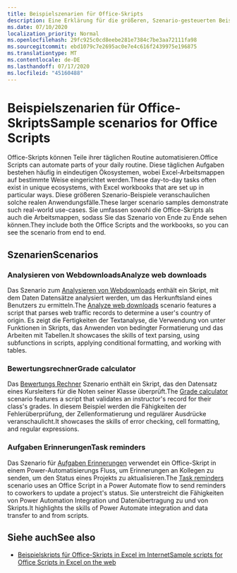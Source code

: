 ```yaml
---
title: Beispielszenarien für Office-Skripts
description: Eine Erklärung für die größeren, Szenario-gesteuerten Beispiele für Office-Skripts in Excel im Internet.
ms.date: 07/10/2020
localization_priority: Normal
ms.openlocfilehash: 29fc925c0cd8eebe281e7384c7be3aa72111fa98
ms.sourcegitcommit: ebd1079c7e2695ac0e7e4c616f2439975e196875
ms.translationtype: MT
ms.contentlocale: de-DE
ms.lasthandoff: 07/17/2020
ms.locfileid: "45160488"
---
```

# <a name="sample-scenarios-for-office-scripts"></a><span data-ttu-id="242b1-103">Beispielszenarien für Office-Skripts</span><span class="sxs-lookup"><span data-stu-id="242b1-103">Sample scenarios for Office Scripts</span></span>

<span data-ttu-id="242b1-104">Office-Skripts können Teile ihrer täglichen Routine automatisieren.</span><span class="sxs-lookup"><span data-stu-id="242b1-104">Office Scripts can automate parts of your daily routine.</span></span> <span data-ttu-id="242b1-105">Diese täglichen Aufgaben bestehen häufig in eindeutigen Ökosystemen, wobei Excel-Arbeitsmappen auf bestimmte Weise eingerichtet werden.</span><span class="sxs-lookup"><span data-stu-id="242b1-105">These day-to-day tasks often exist in unique ecosystems, with Excel workbooks that are set up in particular ways.</span></span> <span data-ttu-id="242b1-106">Diese größeren Szenario-Beispiele veranschaulichen solche realen Anwendungsfälle.</span><span class="sxs-lookup"><span data-stu-id="242b1-106">These larger scenario samples demonstrate such real-world use-cases.</span></span> <span data-ttu-id="242b1-107">Sie umfassen sowohl die Office-Skripts als auch die Arbeitsmappen, sodass Sie das Szenario von Ende zu Ende sehen können.</span><span class="sxs-lookup"><span data-stu-id="242b1-107">They include both the Office Scripts and the workbooks, so you can see the scenario from end to end.</span></span>

## <a name="scenarios"></a><span data-ttu-id="242b1-108">Szenarien</span><span class="sxs-lookup"><span data-stu-id="242b1-108">Scenarios</span></span>

### <a name="analyze-web-downloads"></a><span data-ttu-id="242b1-109">Analysieren von Webdownloads</span><span class="sxs-lookup"><span data-stu-id="242b1-109">Analyze web downloads</span></span>

<span data-ttu-id="242b1-110">Das Szenario zum [Analysieren von Webdownloads](analyze-web-downloads.md) enthält ein Skript, mit dem Daten Datensätze analysiert werden, um das Herkunftsland eines Benutzers zu ermitteln.</span><span class="sxs-lookup"><span data-stu-id="242b1-110">The [Analyze web downloads](analyze-web-downloads.md) scenario features a script that parses web traffic records to determine a user's country of origin.</span></span> <span data-ttu-id="242b1-111">Es zeigt die Fertigkeiten der Textanalyse, die Verwendung von unter Funktionen in Skripts, das Anwenden von bedingter Formatierung und das Arbeiten mit Tabellen.</span><span class="sxs-lookup"><span data-stu-id="242b1-111">It showcases the skills of text parsing, using subfunctions in scripts, applying conditional formatting, and working with tables.</span></span>

### <a name="grade-calculator"></a><span data-ttu-id="242b1-112">Bewertungsrechner</span><span class="sxs-lookup"><span data-stu-id="242b1-112">Grade calculator</span></span>

<span data-ttu-id="242b1-113">Das [Bewertungs Rechner](grade-calculator.md) Szenario enthält ein Skript, das den Datensatz eines Kursleiters für die Noten seiner Klasse überprüft.</span><span class="sxs-lookup"><span data-stu-id="242b1-113">The [Grade calculator](grade-calculator.md) scenario features a script that validates an instructor's record for their class's grades.</span></span> <span data-ttu-id="242b1-114">In diesem Beispiel werden die Fähigkeiten der Fehlerüberprüfung, der Zellenformatierung und regulärer Ausdrücke veranschaulicht.</span><span class="sxs-lookup"><span data-stu-id="242b1-114">It showcases the skills of error checking, cell formatting, and regular expressions.</span></span>

### <a name="task-reminders"></a><span data-ttu-id="242b1-115">Aufgaben Erinnerungen</span><span class="sxs-lookup"><span data-stu-id="242b1-115">Task reminders</span></span>

<span data-ttu-id="242b1-116">Das Szenario für [Aufgaben Erinnerungen](task-reminders.md) verwendet ein Office-Skript in einem Power-Automatisierungs Fluss, um Erinnerungen an Kollegen zu senden, um den Status eines Projekts zu aktualisieren.</span><span class="sxs-lookup"><span data-stu-id="242b1-116">The [Task reminders](task-reminders.md) scenario uses an Office Script in a Power Automate flow to send reminders to coworkers to update a project's status.</span></span> <span data-ttu-id="242b1-117">Sie unterstreicht die Fähigkeiten von Power Automation Integration und Datenübertragung zu und von Skripts.</span><span class="sxs-lookup"><span data-stu-id="242b1-117">It highlights the skills of Power Automate integration and data transfer to and from scripts.</span></span>

## <a name="see-also"></a><span data-ttu-id="242b1-118">Siehe auch</span><span class="sxs-lookup"><span data-stu-id="242b1-118">See also</span></span>

- [<span data-ttu-id="242b1-119">Beispielskripts für Office-Skripts in Excel im Internet</span><span class="sxs-lookup"><span data-stu-id="242b1-119">Sample scripts for Office Scripts in Excel on the web</span></span>](../excel-samples.md)
